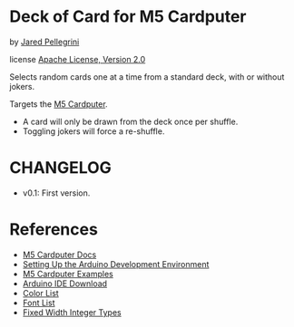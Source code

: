 # Deck of Card for M5 Cardputer

by [Jared Pellegrini](https://github.com/jaredpellegrini)

license [Apache License, Version 2.0](https://www.apache.org/licenses/LICENSE-2.0)

Selects random cards one at a time from a standard deck, with or without jokers.

Targets the [M5 Cardputer](https://docs.m5stack.com/en/core/Cardputer).

* A card will only be drawn from the deck once per shuffle.
* Toggling jokers will force a re-shuffle.

# CHANGELOG

* v0.1: First version.

# References

* [M5 Cardputer Docs](https://docs.m5stack.com/en/core/Cardputer)
* [Setting Up the Arduino Development Environment](https://docs.m5stack.com/en/arduino/arduino_ide)
* [M5 Cardputer Examples](https://github.com/m5stack/M5Cardputer/tree/master/examples/Basic)
* [Arduino IDE Download](https://www.arduino.cc/en/software)
* [Color List](https://m5stack.lang-ship.com/howto/m5gfx/color/)
* [Font List](https://m5stack.lang-ship.com/howto/m5gfx/font/)
* [Fixed Width Integer Types](https://en.cppreference.com/w/c/types/integer)
